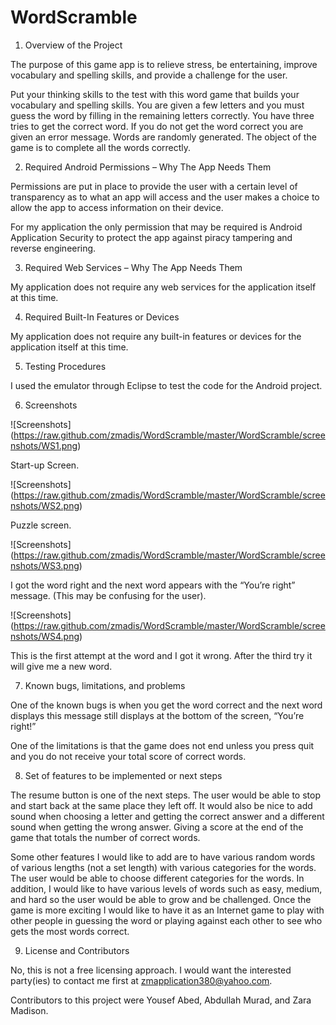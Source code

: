 WordScramble
============
1.  Overview of the Project

The purpose of this game app is to relieve stress, be entertaining, improve vocabulary and spelling skills, and provide a challenge for the user.

Put your thinking skills to the test with this word game that builds your vocabulary and spelling skills. You are given a few letters and you must guess the word by filling in the remaining letters correctly. You have three tries to get the correct word. If you do not get the word correct you are given an error message. Words are randomly generated. The object of the game is to complete all the words correctly. 

2.	Required Android Permissions – Why The App Needs Them

Permissions are put in place to provide the user with a certain level of transparency as to what an app will access and the user makes a choice to allow the app to access information on their device. 

For my application the only permission that may be required is Android Application Security to protect the app against piracy tampering and reverse engineering.

3.	Required Web Services – Why The App Needs Them

My application does not require any web services for the application itself at this time.

4.	Required Built-In Features or Devices

My application does not require any built-in features or devices for the application itself at this time.

5.	Testing Procedures

I used the emulator through Eclipse to test the code for the Android project. 

6.	Screenshots

![Screenshots] (https://raw.github.com/zmadis/WordScramble/master/WordScramble/screenshots/WS1.png)

Start-up Screen.

![Screenshots] (https://raw.github.com/zmadis/WordScramble/master/WordScramble/screenshots/WS2.png)

Puzzle screen.

![Screenshots] (https://raw.github.com/zmadis/WordScramble/master/WordScramble/screenshots/WS3.png)

I got the word right and the next word appears with the “You’re right” message. (This may be confusing for the user).

![Screenshots] (https://raw.github.com/zmadis/WordScramble/master/WordScramble/screenshots/WS4.png)

This is the first attempt at the word and I got it wrong. After the third try it will give me a new word.

7.  Known bugs, limitations, and problems

One of the known bugs is when you get the word correct and the next word displays this message still displays at the bottom of the screen, “You’re right!”

One of the limitations is that the game does not end unless you press quit and you do not receive your total score of correct words.

8.	Set of features to be implemented or next steps

The resume button is one of the next steps. The user would be able to stop and start back at the same place they left off. It would also be nice to add sound when choosing a letter and getting the correct answer and a different sound when getting the wrong answer. Giving a score at the end of the game that totals the number of correct words.

Some other features I would like to add are to have various random words of various lengths (not a set length) with various categories for the words. The user would be able to choose different categories for the words. In addition, I would like to have various levels of words such as easy, medium, and hard so the user would be able to grow and be challenged. Once the game is more exciting I would like to have it as an Internet game to play with other people in guessing the word or playing against each other to see who gets the most words correct.

9.	License and Contributors

No, this is not a free licensing approach.  I would want the interested party(ies) to contact me first at zmapplication380@yahoo.com. 

Contributors to this project were Yousef Abed, Abdullah Murad, and Zara Madison.

